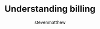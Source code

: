 ---
title: Understanding billing
titleSuffix: Azure Storage
description: Understanding Azure Storage Mover billing
services: storage
author: stevenmatthew

ms.service: storage
ms.topic: conceptual
ms.date: 06/08/2022
ms.author: shaas
ms.subservice: Storage Mover
---